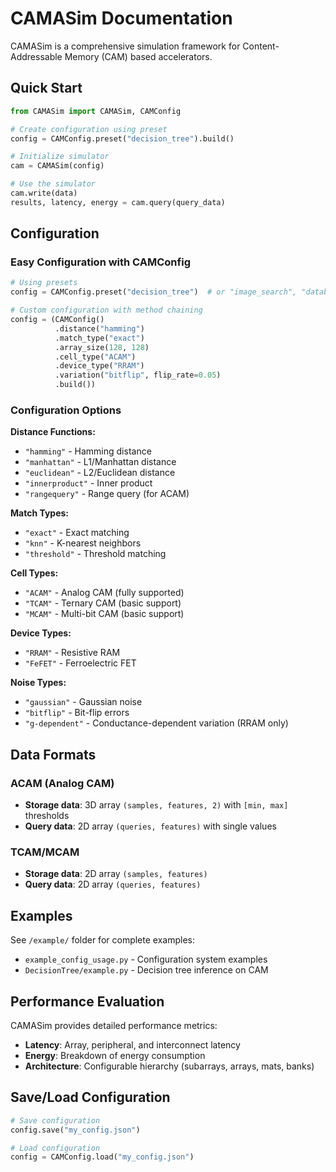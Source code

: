 # CAMASim Documentation

CAMASim is a comprehensive simulation framework for Content-Addressable Memory (CAM) based accelerators.

## Quick Start

```python
from CAMASim import CAMASim, CAMConfig

# Create configuration using preset
config = CAMConfig.preset("decision_tree").build()

# Initialize simulator
cam = CAMASim(config)

# Use the simulator
cam.write(data)
results, latency, energy = cam.query(query_data)
```

## Configuration

### Easy Configuration with CAMConfig

```python
# Using presets
config = CAMConfig.preset("decision_tree")  # or "image_search", "database", "small_test"

# Custom configuration with method chaining
config = (CAMConfig()
          .distance("hamming")
          .match_type("exact")
          .array_size(128, 128)
          .cell_type("ACAM")
          .device_type("RRAM")
          .variation("bitflip", flip_rate=0.05)
          .build())
```

### Configuration Options

**Distance Functions:**
- `"hamming"` - Hamming distance
- `"manhattan"` - L1/Manhattan distance  
- `"euclidean"` - L2/Euclidean distance
- `"innerproduct"` - Inner product
- `"rangequery"` - Range query (for ACAM)

**Match Types:**
- `"exact"` - Exact matching
- `"knn"` - K-nearest neighbors
- `"threshold"` - Threshold matching

**Cell Types:**
- `"ACAM"` - Analog CAM (fully supported)
- `"TCAM"` - Ternary CAM (basic support)
- `"MCAM"` - Multi-bit CAM (basic support)

**Device Types:**
- `"RRAM"` - Resistive RAM
- `"FeFET"` - Ferroelectric FET

**Noise Types:**
- `"gaussian"` - Gaussian noise
- `"bitflip"` - Bit-flip errors
- `"g-dependent"` - Conductance-dependent variation (RRAM only)

## Data Formats

### ACAM (Analog CAM)
- **Storage data**: 3D array `(samples, features, 2)` with `[min, max]` thresholds
- **Query data**: 2D array `(queries, features)` with single values

### TCAM/MCAM
- **Storage data**: 2D array `(samples, features)`
- **Query data**: 2D array `(queries, features)`

## Examples

See `/example/` folder for complete examples:
- `example_config_usage.py` - Configuration system examples
- `DecisionTree/example.py` - Decision tree inference on CAM

## Performance Evaluation

CAMASim provides detailed performance metrics:
- **Latency**: Array, peripheral, and interconnect latency
- **Energy**: Breakdown of energy consumption
- **Architecture**: Configurable hierarchy (subarrays, arrays, mats, banks)

## Save/Load Configuration

```python
# Save configuration
config.save("my_config.json")

# Load configuration
config = CAMConfig.load("my_config.json")
```